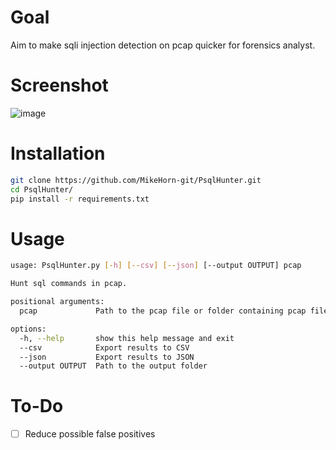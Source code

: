 # Goal
Aim to make sqli injection detection on pcap quicker for forensics analyst.

# Screenshot
![image](https://github.com/MikeHorn-git/PsqlHunter/assets/123373126/c447da84-afa3-4381-bdb4-390360566806)


# Installation
```bash
git clone https://github.com/MikeHorn-git/PsqlHunter.git
cd PsqlHunter/
pip install -r requirements.txt
```

# Usage
```bash
usage: PsqlHunter.py [-h] [--csv] [--json] [--output OUTPUT] pcap

Hunt sql commands in pcap.

positional arguments:
  pcap             Path to the pcap file or folder containing pcap files

options:
  -h, --help       show this help message and exit
  --csv            Export results to CSV
  --json           Export results to JSON
  --output OUTPUT  Path to the output folder
```

# To-Do
- [ ] Reduce possible false positives
